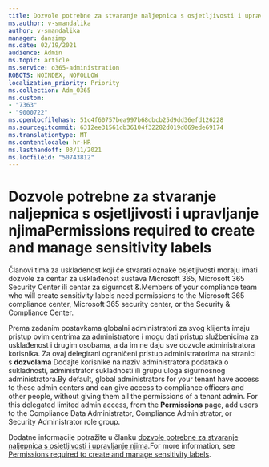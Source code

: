 ```yaml
---
title: Dozvole potrebne za stvaranje naljepnica s osjetljivosti i upravljanje njima
ms.author: v-smandalika
author: v-smandalika
manager: dansimp
ms.date: 02/19/2021
audience: Admin
ms.topic: article
ms.service: o365-administration
ROBOTS: NOINDEX, NOFOLLOW
localization_priority: Priority
ms.collection: Adm_O365
ms.custom:
- "7363"
- "9000722"
ms.openlocfilehash: 51c4f60757bea997b68dbcb25d9dd36efd126228
ms.sourcegitcommit: 6312ee31561db36104f32282d019d069ede69174
ms.translationtype: MT
ms.contentlocale: hr-HR
ms.lasthandoff: 03/11/2021
ms.locfileid: "50743812"
---
```

# <a name="permissions-required-to-create-and-manage-sensitivity-labels"></a><span data-ttu-id="0bba2-102">Dozvole potrebne za stvaranje naljepnica s osjetljivosti i upravljanje njima</span><span class="sxs-lookup"><span data-stu-id="0bba2-102">Permissions required to create and manage sensitivity labels</span></span>

<span data-ttu-id="0bba2-103">Članovi tima za usklađenost koji će stvarati oznake osjetljivosti moraju imati dozvole za centar za usklađenost sustava Microsoft 365, Microsoft 365 Security Center ili centar za sigurnost &.</span><span class="sxs-lookup"><span data-stu-id="0bba2-103">Members of your compliance team who will create sensitivity labels need permissions to the Microsoft 365 compliance center, Microsoft 365 security center, or the Security & Compliance Center.</span></span>

<span data-ttu-id="0bba2-104">Prema zadanim postavkama globalni administratori za svog klijenta imaju pristup ovim centrima za administratore i mogu dati pristup službenicima za usklađenost i drugim osobama, a da im ne daju sve dozvole administratora korisnika. Za ovaj delegirani ograničeni pristup administratorima na stranici s **dozvolama** Dodajte korisnike na naziv administratora podataka o sukladnosti, administrator sukladnosti ili grupu uloga sigurnosnog administratora.</span><span class="sxs-lookup"><span data-stu-id="0bba2-104">By default, global administrators for your tenant have access to these admin centers and can give access to compliance officers and other people, without giving them all the permissions of a tenant admin. For this delegated limited admin access, from the **Permissions** page, add users to the Compliance Data Administrator, Compliance Administrator, or Security Administrator role group.</span></span>

<span data-ttu-id="0bba2-105">Dodatne informacije potražite u članku [dozvole potrebne za stvaranje naljepnica s osjetljivosti i upravljanje njima](https://docs.microsoft.com/microsoft-365/compliance/get-started-with-sensitivity-labels).</span><span class="sxs-lookup"><span data-stu-id="0bba2-105">For more information, see [Permissions required to create and manage sensitivity labels](https://docs.microsoft.com/microsoft-365/compliance/get-started-with-sensitivity-labels).</span></span>